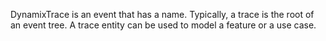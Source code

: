 DynamixTrace is an event that has a name. Typically, a trace is the root of an event tree.
A trace entity can be used to model a feature or a use case.